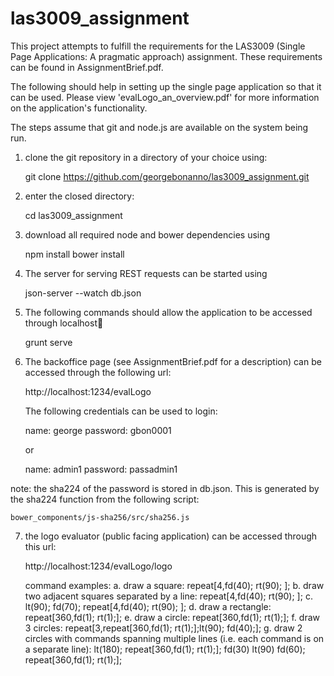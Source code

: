 # las3009_assignment

This project attempts to fulfill the requirements for the LAS3009 (Single Page Applications: A pragmatic approach) assignment. These requirements can be found in AssignmentBrief.pdf.

The following should help in setting up the single page application so that it can be used. Please view 'evalLogo_an_overview.pdf' for more information on the application's functionality.

The steps assume that git and node.js are available on the system being run.

1.  clone the git repository in a directory of your choice using:

      git clone https://github.com/georgebonanno/las3009_assignment.git

2.  enter the closed directory:

      cd las3009_assignment

3.  download all required node and bower dependencies using

      npm install
      bower install

4.  The server for serving REST requests can be started using
  
      json-server --watch db.json

5.  The following commands should allow the application to be accessed through localhost:1234:

      grunt serve

6.  The backoffice page (see AssignmentBrief.pdf for a description) can be accessed through the following url:

      http://localhost:1234/evalLogo

    The following credentials can be used to login:

      name: george
      password: gbon0001

      or

      name: admin1
      password: passadmin1

  note: the sha224 of the password is stored in db.json. This is generated by the sha224 function from the following script:

    bower_components/js-sha256/src/sha256.js

7.  the logo evaluator (public facing application) can be accessed through this url:

      http://localhost:1234/evalLogo/logo

    command examples:
      a. draw a square: repeat[4,fd(40); rt(90); ];
      b. draw two adjacent squares separated by a line: repeat[4,fd(40); rt(90); ]; c. lt(90); fd(70); repeat[4,fd(40); rt(90); ];
      d.  draw a rectangle: repeat[360,fd(1); rt(1);];
      e.  draw a circle: repeat[360,fd(1); rt(1);];
      f.  draw 3 circles: repeat[3,repeat[360,fd(1); rt(1);];lt(90); fd(40);];
      g.  draw 2 circles with commands spanning multiple lines (i.e. each command is on a separate line): 
      	lt(180);
      	repeat[360,fd(1); rt(1);];
      	fd(30)
      	lt(90)
      	fd(60);
      	repeat[360,fd(1); rt(1);];
